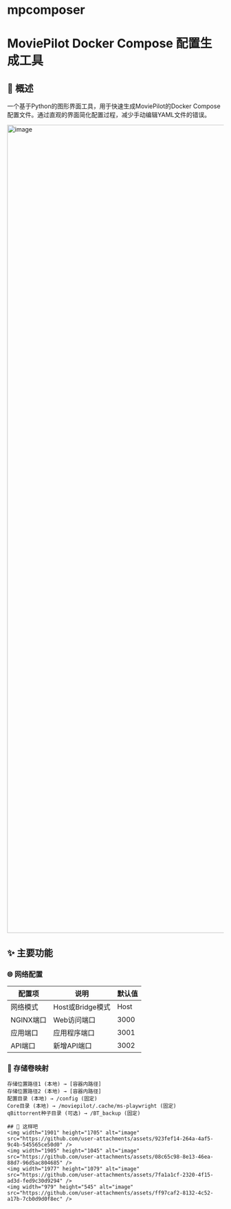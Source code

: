 # mpcomposer
# MoviePilot Docker Compose 配置生成工具

## 📌 概述
一个基于Python的图形界面工具，用于快速生成MoviePilot的Docker Compose配置文件。通过直观的界面简化配置过程，减少手动编辑YAML文件的错误。

<img width="2031" height="1877" alt="image" src="https://github.com/user-attachments/assets/3821f938-af5b-4973-a2d7-0ce065963944" />


## ✨ 主要功能

### 🌐 网络配置
| 配置项 | 说明 | 默认值 |
|--------|------|--------|
| 网络模式 | Host或Bridge模式 | Host |
| NGINX端口 | Web访问端口 | 3000 |
| 应用端口 | 应用程序端口 | 3001 |
| API端口 | 新增API端口 | 3002 |

### 💾 存储卷映射
```plaintext
存储位置路径1 (本地) → [容器内路径]
存储位置路径2 (本地) → [容器内路径]
配置目录 (本地) → /config (固定)
Core目录 (本地) → /moviepilot/.cache/ms-playwright (固定)
qBittorrent种子目录 (可选) → /BT_backup (固定)

## 📌 这样吧
<img width="1901" height="1705" alt="image" src="https://github.com/user-attachments/assets/923fef14-264a-4af5-9c4b-545565ce50d0" />
<img width="1905" height="1045" alt="image" src="https://github.com/user-attachments/assets/08c65c98-8e13-46ea-88d7-96d5ac804685" />
<img width="1977" height="1079" alt="image" src="https://github.com/user-attachments/assets/7fa1a1cf-2320-4f15-ad3d-fed9c30d9294" />
<img width="979" height="545" alt="image" src="https://github.com/user-attachments/assets/ff97caf2-8132-4c52-a17b-7cb0d9d0f8ec" />


